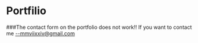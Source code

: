 # Portfilio
###The contact form on the portfolio does not work!!
If you want to contact me --mmviixxiv@gmail.com
